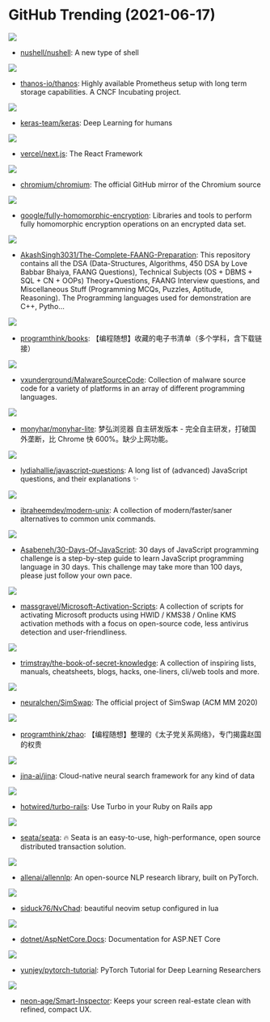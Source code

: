 # GitHub Trending (2021-06-17)

![](https://img.shields.io/badge/Rust-New%20773-green?style=flat-square&logo=appveyor)
- [nushell/nushell](https://github.com/nushell/nushell): A new type of shell

![](https://img.shields.io/badge/Go-New%2023-green?style=flat-square&logo=appveyor)
- [thanos-io/thanos](https://github.com/thanos-io/thanos): Highly available Prometheus setup with long term storage capabilities. A CNCF Incubating project.

![](https://img.shields.io/badge/Python-New%2032-green?style=flat-square&logo=appveyor)
- [keras-team/keras](https://github.com/keras-team/keras): Deep Learning for humans

![](https://img.shields.io/badge/JavaScript-New%20448-green?style=flat-square&logo=appveyor)
- [vercel/next.js](https://github.com/vercel/next.js): The React Framework

![](https://img.shields.io/badge/none-New%20206-green?style=flat-square&logo=appveyor)
- [chromium/chromium](https://github.com/chromium/chromium): The official GitHub mirror of the Chromium source

![](https://img.shields.io/badge/C%2B%2B-New%20380-green?style=flat-square&logo=appveyor)
- [google/fully-homomorphic-encryption](https://github.com/google/fully-homomorphic-encryption): Libraries and tools to perform fully homomorphic encryption operations on an encrypted data set.

![](https://img.shields.io/badge/Jupyter%20Notebook-New%20382-green?style=flat-square&logo=appveyor)
- [AkashSingh3031/The-Complete-FAANG-Preparation](https://github.com/AkashSingh3031/The-Complete-FAANG-Preparation): This repository contains all the DSA (Data-Structures, Algorithms, 450 DSA by Love Babbar Bhaiya, FAANG Questions), Technical Subjects (OS + DBMS + SQL + CN + OOPs) Theory+Questions, FAANG Interview questions, and Miscellaneous Stuff (Programming MCQs, Puzzles, Aptitude, Reasoning). The Programming languages used for demonstration are C++, Pytho…

![](https://img.shields.io/badge/none-New%20221-green?style=flat-square&logo=appveyor)
- [programthink/books](https://github.com/programthink/books): 【编程随想】收藏的电子书清单（多个学科，含下载链接）

![](https://img.shields.io/badge/Assembly-New%2036-green?style=flat-square&logo=appveyor)
- [vxunderground/MalwareSourceCode](https://github.com/vxunderground/MalwareSourceCode): Collection of malware source code for a variety of platforms in an array of different programming languages.

![](https://img.shields.io/badge/C-New%20366-green?style=flat-square&logo=appveyor)
- [monyhar/monyhar-lite](https://github.com/monyhar/monyhar-lite): 梦弘浏览器 自主研发版本 - 完全自主研发，打破国外垄断，比 Chrome 快 600%。缺少上网功能。

![](https://img.shields.io/badge/none-New%20302-green?style=flat-square&logo=appveyor)
- [lydiahallie/javascript-questions](https://github.com/lydiahallie/javascript-questions): A long list of (advanced) JavaScript questions, and their explanations ✨

![](https://img.shields.io/badge/none-New%201-green?style=flat-square&logo=appveyor)
- [ibraheemdev/modern-unix](https://github.com/ibraheemdev/modern-unix): A collection of modern/faster/saner alternatives to common unix commands.

![](https://img.shields.io/badge/JavaScript-New%20179-green?style=flat-square&logo=appveyor)
- [Asabeneh/30-Days-Of-JavaScript](https://github.com/Asabeneh/30-Days-Of-JavaScript): 30 days of JavaScript programming challenge is a step-by-step guide to learn JavaScript programming language in 30 days. This challenge may take more than 100 days, please just follow your own pace.

![](https://img.shields.io/badge/Batchfile-New%20125-green?style=flat-square&logo=appveyor)
- [massgravel/Microsoft-Activation-Scripts](https://github.com/massgravel/Microsoft-Activation-Scripts): A collection of scripts for activating Microsoft products using HWID / KMS38 / Online KMS activation methods with a focus on open-source code, less antivirus detection and user-friendliness.

![](https://img.shields.io/badge/none-New%20275-green?style=flat-square&logo=appveyor)
- [trimstray/the-book-of-secret-knowledge](https://github.com/trimstray/the-book-of-secret-knowledge): A collection of inspiring lists, manuals, cheatsheets, blogs, hacks, one-liners, cli/web tools and more.

![](https://img.shields.io/badge/Python-New%2054-green?style=flat-square&logo=appveyor)
- [neuralchen/SimSwap](https://github.com/neuralchen/SimSwap): The official project of SimSwap (ACM MM 2020)

![](https://img.shields.io/badge/Python-New%2045-green?style=flat-square&logo=appveyor)
- [programthink/zhao](https://github.com/programthink/zhao): 【编程随想】整理的《太子党关系网络》，专门揭露赵国的权贵

![](https://img.shields.io/badge/Python-New%20263-green?style=flat-square&logo=appveyor)
- [jina-ai/jina](https://github.com/jina-ai/jina): Cloud-native neural search framework for any kind of data

![](https://img.shields.io/badge/JavaScript-New%2030-green?style=flat-square&logo=appveyor)
- [hotwired/turbo-rails](https://github.com/hotwired/turbo-rails): Use Turbo in your Ruby on Rails app

![](https://img.shields.io/badge/Java-New%2031-green?style=flat-square&logo=appveyor)
- [seata/seata](https://github.com/seata/seata): 🔥 Seata is an easy-to-use, high-performance, open source distributed transaction solution.

![](https://img.shields.io/badge/Python-New%2017-green?style=flat-square&logo=appveyor)
- [allenai/allennlp](https://github.com/allenai/allennlp): An open-source NLP research library, built on PyTorch.

![](https://img.shields.io/badge/Lua-New%20331-green?style=flat-square&logo=appveyor)
- [siduck76/NvChad](https://github.com/siduck76/NvChad): beautiful neovim setup configured in lua

![](https://img.shields.io/badge/C%23-New%206-green?style=flat-square&logo=appveyor)
- [dotnet/AspNetCore.Docs](https://github.com/dotnet/AspNetCore.Docs): Documentation for ASP.NET Core

![](https://img.shields.io/badge/Python-New%2092-green?style=flat-square&logo=appveyor)
- [yunjey/pytorch-tutorial](https://github.com/yunjey/pytorch-tutorial): PyTorch Tutorial for Deep Learning Researchers

![](https://img.shields.io/badge/C%23-New%2096-green?style=flat-square&logo=appveyor)
- [neon-age/Smart-Inspector](https://github.com/neon-age/Smart-Inspector): Keeps your screen real-estate clean with refined, compact UX.

